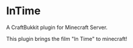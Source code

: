 InTime
===========

A CraftBukkit plugin for Minecraft Server.

This plugin brings the film "In Time" to minecraft!